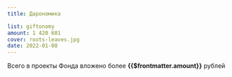 ```yaml
---
title: Дарономика

list: giftonomy
amount: 1 420 601
cover: roots-leaves.jpg
date: 2022-01-08
---
```


Всего в проекты Фонда вложено более **{{$frontmatter.amount}}** рублей
